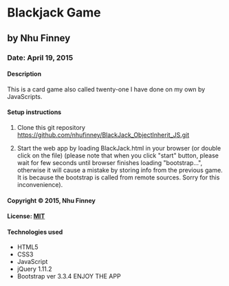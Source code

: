 # Blackjack Game
## by Nhu Finney
### Date: April 19, 2015
#### Description
This is a card game also called twenty-one I have done on my own by JavaScripts.

#### Setup instructions
1. Clone this git repository https://github.com/nhufinney/BlackJack_ObjectInherit_JS.git

2. Start the web app by loading BlackJack.html in your browser (or double click on the file)
(please note that when you click "start" button, please wait for few seconds until browser finishes loading "bootstrap...", otherwise it will cause a mistake by storing info from the previous game. It is because the bootstrap is called from remote sources. Sorry for this inconvenience).

#### Copyright © 2015, Nhu Finney

#### License: [MIT](https://github.com/twbs/bootstrap/blob/master/LICENSE)  

#### Technologies used

- HTML5
- CSS3
- JavaScript
- jQuery 1.11.2
- Bootstrap ver 3.3.4
ENJOY THE APP
